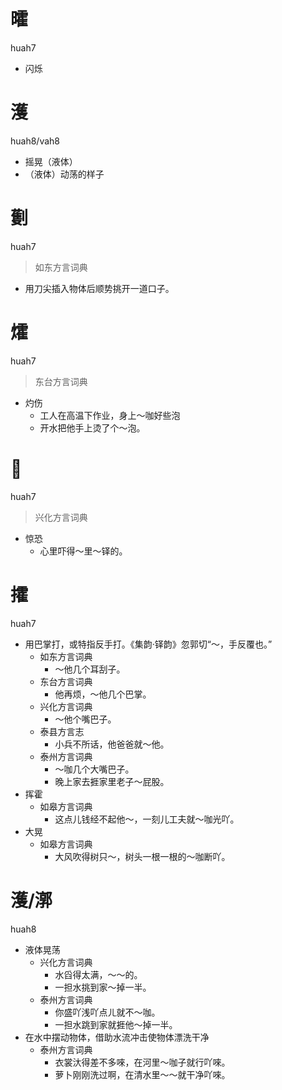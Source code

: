 # 曤
huah7
- 闪烁

# 濩
huah8/vah8
- 摇晃（液体）
- （液体）动荡的样子

# 劐
huah7
> 如东方言词典
- 用刀尖插入物体后顺势挑开一道口子。

# 㸌
huah7
> 东台方言词典
- 灼伤
  - 工人在高温下作业，身上～咖好些泡
  - 开水把他手上烫了个～泡。

# 𢞕
huah7
> 兴化方言词典
- 惊恐
  - 心里吓得～里～铎的。

# 攉
huah7
+ 用巴掌打，或特指反手打。《集韵·铎韵》忽郭切“～，手反覆也。”
  * 如东方言词典
    - ～他几个耳刮子。
  * 东台方言词典
    - 他再烦，～他几个巴掌。
  * 兴化方言词典
    - ～他个嘴巴子。
  * 泰县方言志
    - 小兵不所话，他爸爸就～他。
  * 泰州方言词典
    - ～咖几个大嘴巴子。
    - 晚上家去捱家里老子～屁股。
+ 挥霍
  * 如皋方言词典
    - 这点儿钱经不起他～，一刻儿工夫就～咖光吖。
+ 大晃
  * 如皋方言词典
    - 大风吹得树只～，树头一根一根的～咖断吖。

# 濩/漷
huah8
+ 液体晃荡
  * 兴化方言词典
    - 水舀得太满，～～的。
    - 一担水挑到家～掉一半。
  * 泰州方言词典
    - 你盛吖浅吖点ㄦ就不～咖。
    - 一担水跳到家就捱他～掉一半。
+ 在水中摆动物体，借助水流冲击使物体漂洗干净
  * 泰州方言词典
    - 衣裳汏得差不多唻，在河里～咖子就行吖唻。
    - 萝卜刚刚洗过啊，在清水里～～就干净吖唻。
